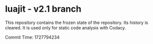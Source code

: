 # luajit - v2.1 branch

This repository contains the frozen state of the repository.
Its history is cleared. It is used only for static code
analysis with Codacy.

Commit Time: 1727794234